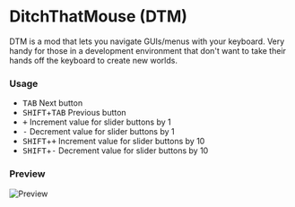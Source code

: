 # DitchThatMouse (DTM)

DTM is a mod that lets you navigate GUIs/menus with your keyboard. Very handy for those in a development environment that don't want to take their hands off the keyboard to create new worlds.


### Usage

* <kbd>TAB</kbd> Next button
* <kbd>SHIFT</kbd>+<kbd>TAB</kbd> Previous button
* <kbd>+</kbd> Increment value for slider buttons by 1
* <kbd>-</kbd> Decrement value for slider buttons by 1
* <kbd>SHIFT</kbd>+<kbd>+</kbd> Increment value for slider buttons by 10
* <kbd>SHIFT</kbd>+<kbd>-</kbd> Decrement value for slider buttons by 10

### Preview

![Preview](http://i.imgur.com/eSmpva1.gifv)